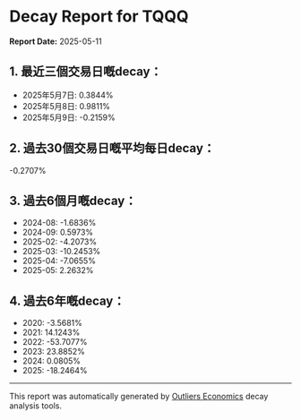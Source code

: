 # Decay Report for TQQQ

**Report Date:** 2025-05-11

## 1. 最近三個交易日嘅decay：

- 2025年5月7日: 0.3844%
- 2025年5月8日: 0.9811%
- 2025年5月9日: -0.2159%

## 2. 過去30個交易日嘅平均每日decay：
-0.2707%

## 3. 過去6個月嘅decay：

- 2024-08: -1.6836%
- 2024-09: 0.5973%
- 2025-02: -4.2073%
- 2025-03: -10.2453%
- 2025-04: -7.0655%
- 2025-05: 2.2632%

## 4. 過去6年嘅decay：

- 2020: -3.5681%
- 2021: 14.1243%
- 2022: -53.7077%
- 2023: 23.8852%
- 2024: 0.0805%
- 2025: -18.2464%
---

This report was automatically generated by [Outliers Economics](https://outliersecon.com) decay analysis tools.